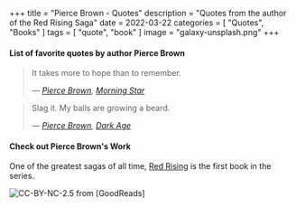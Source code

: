 +++
title = "Pierce Brown - Quotes"
description = "Quotes from the author of the Red Rising Saga"
date = 2022-03-22
categories = [
    "Quotes",
    "Books"
]
tags = [
    "quote",
    "book"
]
image = "galaxy-unsplash.png"
+++

#### List of favorite quotes by author Pierce Brown

> It takes more to hope than to remember.
>
> — _[Pierce Brown](https://www.piercebrown.com), [Morning Star](https://www.amazon.com/Morning-Star-Red-Rising-3/dp/1444759078?&_encoding=UTF8&tag=sudoexpert-20&linkCode=ur2&linkId=3af6553e3e7e05cff758381ef8670926&camp=1789&creative=9325)_

> Slag it. My balls are growing a beard.
>
> — _[Pierce Brown](https://www.piercebrown.com), [Dark Age]("https://www.amazon.com/Dark-Age-Rising-Pierce-Brown/dp/0425285960?&_encoding=UTF8&tag=sudoexpert-20&linkCode=ur2&linkId=0d630c615d32b484ce20f8aa4cbfb846&camp=1789&creative=9325)_

#### Check out Pierce Brown's Work

One of the greatest sagas of all time, [Red Rising](https://www.amazon.com/Red-Rising-Pierce-Brown/dp/034553980X?&_encoding=UTF8&tag=sudoexpert-20&linkCode=ur2&linkId=2e7873f7aa34b64cac63886a035f04c9&camp=1789&creative=9325) is the first book in the series.

![CC-BY-NC-2.5 from [GoodReads]](https://i.gr-assets.com/images/S/compressed.photo.goodreads.com/books/1461354651l/15839976.jpg)
